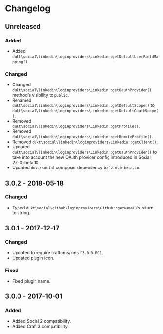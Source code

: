 Changelog
=========

## Unreleased

### Added
- Added `dukt\social\linkedin\loginproviders\Linkedin::getDefaultUserFieldMapping()`.

### Changed
- Changed `dukt\social\linkedin\loginproviders\Linkedin::getOauthProvider()` method’s visibility to `public`.
- Renamed `dukt\social\linkedin\loginproviders\Linkedin::getDefaultScope()` to `dukt\social\linkedin\loginproviders\Linkedin::getDefaultOauthScope()`.
- Removed `dukt\social\linkedin\loginproviders\Linkedin::getProfile()`.
- Removed `dukt\social\linkedin\loginproviders\Linkedin::getRemoteProfile()`.
- Removed `dukt\social\linkedin\loginproviders\Linkedin::getClient()`.
- Updated `dukt\social\linkedin\loginproviders\Linkedin::getOauthProvider()` to take into account the new OAuth provider config introduced in Social 2.0.0-beta.10.
- Updated `dukt/social` composer dependency to `^2.0.0-beta.10`.

## 3.0.2 - 2018-05-18

### Changed
- Typed `dukt\social\github\loginproviders\Github::getName()`’s return to string.

## 3.0.1 - 2017-12-17

### Changed
- Updated to require craftcms/cms `^3.0.0-RC1`.
- Updated plugin icon.

### Fixed
- Fixed plugin name.

## 3.0.0 - 2017-10-01

### Added
- Added Social 2 compatibility.
- Added Craft 3 compatibility.